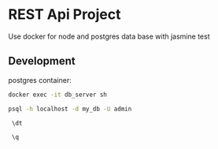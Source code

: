 # REST Api Project

Use docker for node and postgres data base with jasmine test

## Development

postgres container:

```sh
docker exec -it db_server sh
```

```sh
psql -h localhost -d my_db -U admin
```

```sh
 \dt
```

```sh
 \q
```
